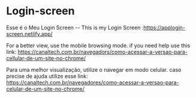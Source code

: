 # Login-screen

Esse é o Meu Login Screen -- This is my Login Screen :https://applogin-screen.netlify.app/

For a better view, use the mobile browsing mode.
if you need help use this link: 
https://canaltech.com.br/navegadors/como-acessar-a-versao-para-cellular-de-um-site-no-chrome/

Para uma melhor visualização, utilize o navegar em modo celular.
caso precise de ajuda utilize esse link: 
https://canaltech.com.br/navegadores/como-acessar-a-versao-para-celular-de-um-site-no-chrome/
